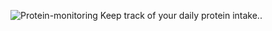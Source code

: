![Protein-monitoring](https://user-images.githubusercontent.com/84409940/144626883-ddd8116d-4588-422f-a73a-ddd5d31807b0.png)
Keep track of your daily protein intake..
